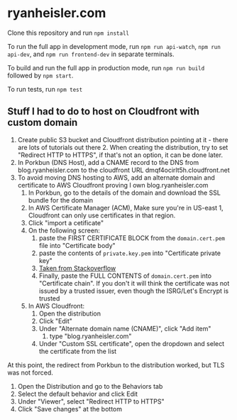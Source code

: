 # ryanheisler.com

Clone this repository and run `npm install`

To run the full app in development mode, run `npm run api-watch`, `npm run api-dev`, and `npm run frontend-dev` in
separate terminals.

To build and run the full app in production mode, run `npm run build` followed by `npm start`.

To run tests, run `npm test`

## Stuff I had to do to host on Cloudfront with custom domain

1. Create public S3 bucket and Cloudfront distribution pointing at it - there are lots of tutorials out there
    2. When creating the distribution, try to set "Redirect HTTP to HTTPS", if that's not an option, it can be done
       later.
2. In Porkbun (DNS Host), add a CNAME record to the DNS from blog.ryanheisler.com to the cloudfront URL
   dmqf4ocirlt5h.cloudfront.net
3. To avoid moving DNS hosting to AWS, add an alternate domain and certificate to AWS Cloudfront proving I own
   blog.ryanheisler.com
    1. In Porkbun, go to the details of the domain and download the SSL bundle for the domain
    2. In AWS Certificate Manager (ACM), Make sure you're in US-east 1, Cloudfront can only use certificates in that
       region.
    3. Click "import a cetificate"
    4. On the following screen:
        1. paste the FIRST CERTIFICATE BLOCK from the `domain.cert.pem` file into "Certificate body"
        2. paste the contents of `private.key.pem` into "Certificate private key"
        3. [Taken from Stackoverflow](https://stackoverflow.com/a/72553797)
        4. Finally, paste the FULL CONTENTS of `domain.cert.pem` into "Certificate chain". If you don't it will think
           the certificate was not issued by a trusted issuer, even though the ISRG/Let's Encrypt is trusted
    5. In AWS Cloudfront:
        1. Open the distribution
        2. Click "Edit"
        3. Under "Alternate domain name (CNAME)", click "Add item"
            1. type "blog.ryanheisler.com"
        4. Under "Custom SSL certificate", open the dropdown and select the certificate from the list

At this point, the redirect from Porkbun to the distribution worked, but TLS was not forced.

1. Open the Distribution and go to the Behaviors tab
2. Select the default behavior and click Edit
3. Under "Viewer", select "Redirect HTTP to HTTPS"
4. Click "Save changes" at the bottom
